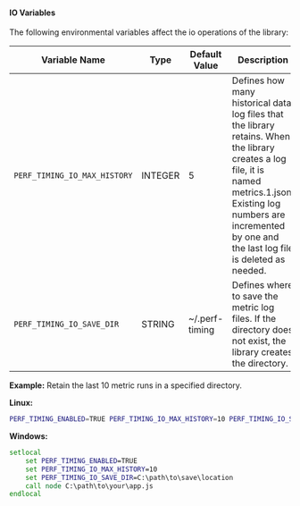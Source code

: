 #### IO Variables

The following environmental variables affect the io operations of the library:

| Variable Name | Type | Default Value | Description |
|---------------|------|---------------|-------------|
| `PERF_TIMING_IO_MAX_HISTORY` | INTEGER | 5 | Defines how many historical data log files that the library retains. When the library creates a log file, it is named metrics.1.json. Existing log numbers are incremented by one and the last log file is deleted as needed. |
| `PERF_TIMING_IO_SAVE_DIR` | STRING | ~/.perf-timing | Defines where to save the metric log files. If the directory does not exist, the library creates the directory. |

**Example:** Retain the last 10 metric runs in a specified directory.

**Linux:**

```sh
PERF_TIMING_ENABLED=TRUE PERF_TIMING_IO_MAX_HISTORY=10 PERF_TIMING_IO_SAVE_DIR=/path/to/save/location node /path/to/your/app.js
```

**Windows:**

```bat
setlocal
    set PERF_TIMING_ENABLED=TRUE
    set PERF_TIMING_IO_MAX_HISTORY=10
    set PERF_TIMING_IO_SAVE_DIR=C:\path\to\save\location
    call node C:\path\to\your\app.js
endlocal
```